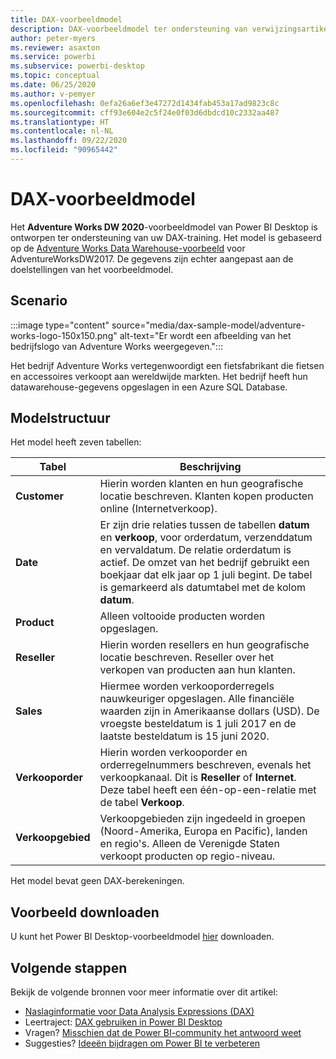 ```yaml
---
title: DAX-voorbeeldmodel
description: DAX-voorbeeldmodel ter ondersteuning van verwijzingsartikelen.
author: peter-myers
ms.reviewer: asaxton
ms.service: powerbi
ms.subservice: powerbi-desktop
ms.topic: conceptual
ms.date: 06/25/2020
ms.author: v-pemyer
ms.openlocfilehash: 0efa26a6ef3e47272d1434fab453a17ad9823c8c
ms.sourcegitcommit: cff93e604e2c5f24e0f03d6dbdcd10c2332aa487
ms.translationtype: HT
ms.contentlocale: nl-NL
ms.lasthandoff: 09/22/2020
ms.locfileid: "90965442"
---
```

# <a name="dax-sample-model"></a>DAX-voorbeeldmodel

Het **Adventure Works DW 2020**-voorbeeldmodel van Power BI Desktop is ontworpen ter ondersteuning van uw DAX-training. Het model is gebaseerd op de [Adventure Works Data Warehouse-voorbeeld](/sql/samples/adventureworks-install-configure#data-warehouse-downloads) voor AdventureWorksDW2017. De gegevens zijn echter aangepast aan de doelstellingen van het voorbeeldmodel.

## <a name="scenario"></a>Scenario

:::image type="content" source="media/dax-sample-model/adventure-works-logo-150x150.png" alt-text="Er wordt een afbeelding van het bedrijfslogo van Adventure Works weergegeven.":::

Het bedrijf Adventure Works vertegenwoordigt een fietsfabrikant die fietsen en accessoires verkoopt aan wereldwijde markten. Het bedrijf heeft hun datawarehouse-gegevens opgeslagen in een Azure SQL Database.

## <a name="model-structure"></a>Modelstructuur

Het model heeft zeven tabellen:

|Tabel|Beschrijving|
|-----|-------|
|**Customer**|Hierin worden klanten en hun geografische locatie beschreven. Klanten kopen producten online (Internetverkoop).|
|**Date**|Er zijn drie relaties tussen de tabellen **datum** en **verkoop**, voor orderdatum, verzenddatum en vervaldatum. De relatie orderdatum is actief. De omzet van het bedrijf gebruikt een boekjaar dat elk jaar op 1 juli begint. De tabel is gemarkeerd als datumtabel met de kolom **datum**.|
|**Product**|Alleen voltooide producten worden opgeslagen.|
|**Reseller**|Hierin worden resellers en hun geografische locatie beschreven. Reseller over het verkopen van producten aan hun klanten.|
|**Sales**|Hiermee worden verkooporderregels nauwkeuriger opgeslagen. Alle financiële waarden zijn in Amerikaanse dollars (USD). De vroegste besteldatum is 1 juli 2017 en de laatste besteldatum is 15 juni 2020.|
|**Verkooporder**|Hierin worden verkooporder en orderregelnummers beschreven, evenals het verkoopkanaal. Dit is **Reseller** of **Internet**. Deze tabel heeft een één-op-een-relatie met de tabel **Verkoop**.|
|**Verkoopgebied**|Verkoopgebieden zijn ingedeeld in groepen (Noord-Amerika, Europa en Pacific), landen en regio's. Alleen de Verenigde Staten verkoopt producten op regio-niveau.|

Het model bevat geen DAX-berekeningen.

## <a name="download-sample"></a>Voorbeeld downloaden

U kunt het Power BI Desktop-voorbeeldmodel [hier](https://aka.ms/dax-docs-sample-file) downloaden.

## <a name="next-steps"></a>Volgende stappen

Bekijk de volgende bronnen voor meer informatie over dit artikel:

- [Naslaginformatie voor Data Analysis Expressions (DAX)](/dax/)
- Leertraject: [DAX gebruiken in Power BI Desktop](/learn/paths/dax-power-bi/)
- Vragen? [Misschien dat de Power BI-community het antwoord weet](https://community.powerbi.com/)
- Suggesties? [Ideeën bijdragen om Power BI te verbeteren](https://ideas.powerbi.com)